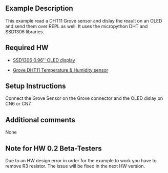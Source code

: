 
## Example Description
This example read a DHT11 Grove sensor and dislay the reault on an OLED and send them over REPL as well. It uses the micropython DHT and SSD1306 libraries.

## Required HW
-  [SSD1306 0.96'' OLED display](https://www.amazon.it/AZDelivery-Display-retroilluminato-Raspberry-gratuito/dp/B01L9GC470/ref=sr_1_2?__mk_it_IT=%C3%85M%C3%85%C5%BD%C3%95%C3%91&crid=CHCOQPCC5U0G&keywords=oled%2B0.96%2Bazdelivery&qid=1656085573&s=electronics&sprefix=oled%2B0.96%2Bazdelivery%2Celectronics%2C73&sr=1-2&th=1****)

- [Grove DHT11 Temperature & Humidity sensor](https://www.seeedstudio.com/Grove-Temperature-Humidity-Sensor-DHT11.html****)

## Setup Instructions
Connect the Grove Sensor on the Grove connector and the OLED dislay on CN6 or CN7.

## Additional comments
None

## Note for HW 0.2 Beta-Testers
Due to an HW design error in order for the example to work you have to remove R3 resistor. The issue will be fixed in the next HW version.
